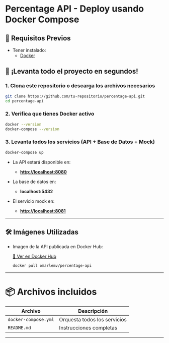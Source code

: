# Percentage API - Deploy usando Docker Compose

## 🐳 Requisitos Previos

- Tener instalado:
  - [Docker](https://docs.docker.com/get-docker/)

## 🚀 ¡Levanta todo el proyecto en segundos!

### 1. Clona este repositorio o descarga los archivos necesarios

```bash
git clone https://github.com/tu-repositorio/percentage-api.git
cd percentage-api
```

### 2. Verifica que tienes Docker activo

```bash
docker --version
docker-compose --version
```

### 3. Levanta todos los servicios (API + Base de Datos + Mock)

```bash
docker-compose up
```

- La API estará disponible en:

  - [**http://localhost:8080**](http://localhost:8080)

- La base de datos en:

  - **localhost:5432**

- El servicio mock en:

  - [**http://localhost:8081**](http://localhost:8081)

---

## 🛠️ Imágenes Utilizadas

- Imagen de la API publicada en Docker Hub:

  [📲 Ver en Docker Hub](https://hub.docker.com/r/tu_usuario_dockerhub/percentage-api)

  ```bash
  docker pull omarlemv/percentage-api
  ```

---

# 📦 Archivos incluidos

| Archivo              | Descripción                  |
| -------------------- | ---------------------------- |
| `docker-compose.yml` | Orquesta todos los servicios |
| `README.md`          | Instrucciones completas      |

---
